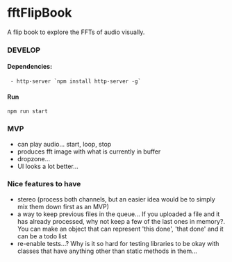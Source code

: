 # fftFlipBook
A flip book to explore the FFTs of audio visually.

### DEVELOP

#### Dependencies:
     - http-server `npm install http-server -g`

#### Run
`npm run start`

### MVP
 - can play audio... start, loop, stop
 - produces fft image with what is currently in buffer
 - dropzone...
 - UI looks a lot better...

### Nice features to have
 - stereo (process both channels, but an easier idea would be to simply mix them down first as an MVP)
 - a way to keep previous files in the queue... If you uploaded a file and it has already processed,
    why not keep a few of the last ones in memory?. You can make an object that can represent 'this done', 'that done' and it can be a todo list
 - re-enable tests...? Why is it so hard for testing libraries to be okay with classes that have anything other than static methods in them...